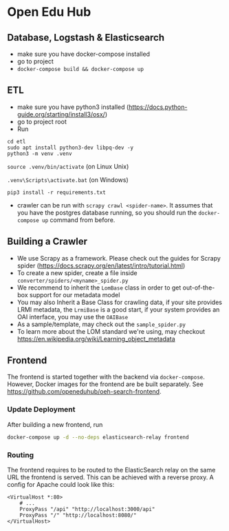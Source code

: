 # Open Edu Hub

## Database, Logstash & Elasticsearch
- make sure you have docker-compose installed
- go to project
- `docker-compose build && docker-compose up`

## ETL

- make sure you have python3 installed (<https://docs.python-guide.org/starting/install3/osx/>)
- go to project root
- Run
```
cd etl
sudo apt install python3-dev libpq-dev -y
python3 -m venv .venv
```

`source .venv/bin/activate` (on Linux Unix)

`.venv\Scripts\activate.bat` (on Windows)

`pip3 install -r requirements.txt`

- crawler can be run with `scrapy crawl <spider-name>`. It assumes that you have the postgres database running, so you should run the `docker-compose up` command from before.

## Building a Crawler

- We use Scrapy as a framework. Please check out the guides for Scrapy spider (https://docs.scrapy.org/en/latest/intro/tutorial.html)
- To create a new spider, create a file inside `converter/spiders/<myname>_spider.py`
- We recommend to inherit the `LomBase` class in order to get out-of-the-box support for our metadata model
- You may also Inherit a Base Class for crawling data, if your site provides LRMI metadata, the `LrmiBase` is a good start, if your system provides an OAI interface, you may use the `OAIBase`
- As a sample/template, may check out the `sample_spider.py`
- To learn more about the LOM standard we're using, may checkout https://en.wikipedia.org/wiki/Learning_object_metadata

## Frontend

The frontend is started together with the backend via `docker-compose`. However, Docker images for
the frontend are be built separately. See https://github.com/openeduhub/oeh-search-frontend.

### Update Deployment

After building a new frontend, run

```bash
docker-compose up -d --no-deps elasticsearch-relay frontend
```

### Routing

The frontend requires to be routed to the ElasticSearch relay on the same URL the frontend is
served. This can be achieved with a reverse proxy. A config for Apache could look like this:

```apacheconf
<VirtualHost *:80>
    # ...
    ProxyPass "/api" "http://localhost:3000/api"
    ProxyPass "/" "http://localhost:8080/"
</VirtualHost>
```
